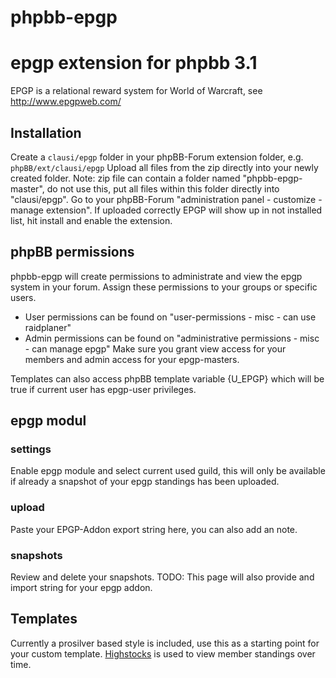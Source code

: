 phpbb-epgp
================

# epgp extension for phpbb 3.1
EPGP is a relational reward system for World of Warcraft, see http://www.epgpweb.com/

## Installation
Create a `clausi/epgp` folder in your phpBB-Forum extension folder, e.g. `phpBB/ext/clausi/epgp`
Upload all files from the zip directly into your newly created folder. Note: zip file can contain a folder named "phpbb-epgp-master", do not use this, put all files within this folder directly into "clausi/epgp".
Go to your phpBB-Forum "administration panel - customize - manage extension". If uploaded correctly EPGP will show up in not installed list, hit install and enable the extension.


## phpBB permissions
phpbb-epgp will create permissions to administrate and view the epgp system in your forum. Assign these permissions to your groups or specific users.
* User permissions can be found on "user-permissions - misc - can use raidplaner"
* Admin permissions can be found on "administrative permissions - misc - can manage epgp"
Make sure you grant view access for your members and admin access for your epgp-masters.

Templates can also access phpBB template variable {U_EPGP} which will be true if current user has epgp-user privileges.


## epgp modul
### settings
Enable epgp module and select current used guild, this will only be available if already a snapshot of your epgp standings has been uploaded.

### upload
Paste your EPGP-Addon export string here, you can also add an note.

### snapshots
Review and delete your snapshots.
TODO: This page will also provide and import string for your epgp addon.


## Templates
Currently a prosilver based style is included, use this as a starting point for your custom template. 
[Highstocks](http://www.highcharts.com/) is used to view member standings over time.

